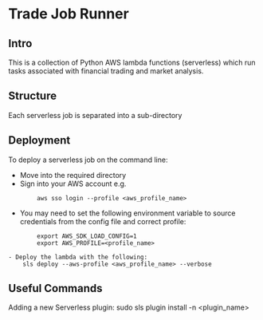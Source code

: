# Trade Job Runner

## Intro
This is a collection of Python AWS lambda functions (serverless) which run tasks associated with financial trading and market analysis.

## Structure
Each serverless job is separated into a sub-directory

## Deployment
To deploy a serverless job on the command line:
- Move into the required directory 
- Sign into your AWS account e.g.
```
        aws sso login --profile <aws_profile_name>
```
- You may need to set the following environment variable to source credentials from the config file and correct profile:
```     
        export AWS_SDK_LOAD_CONFIG=1
        export AWS_PROFILE=<profile_name>
```
    - Deploy the lambda with the following:
        sls deploy --aws-profile <aws_profile_name> --verbose
## Useful Commands
Adding a new Serverless plugin:
sudo sls plugin install -n <plugin_name>

